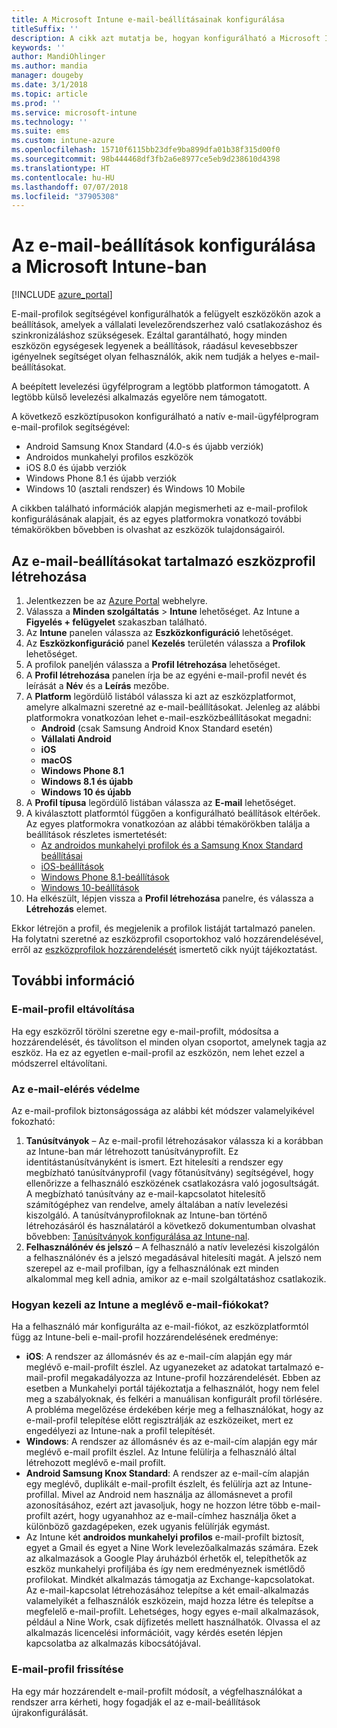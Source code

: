```yaml
---
title: A Microsoft Intune e-mail-beállításainak konfigurálása
titleSuffix: ''
description: A cikk azt mutatja be, hogyan konfigurálható a Microsoft Intune arra, hogy a felügyelt eszközöket csatlakoztassa a céges levelezéshez.
keywords: ''
author: MandiOhlinger
ms.author: mandia
manager: dougeby
ms.date: 3/1/2018
ms.topic: article
ms.prod: ''
ms.service: microsoft-intune
ms.technology: ''
ms.suite: ems
ms.custom: intune-azure
ms.openlocfilehash: 15710f6115bb23dfe9ba899dfa01b38f315d00f0
ms.sourcegitcommit: 98b444468df3fb2a6e8977ce5eb9d238610d4398
ms.translationtype: HT
ms.contentlocale: hu-HU
ms.lasthandoff: 07/07/2018
ms.locfileid: "37905308"
---
```

# <a name="how-to-configure-email-settings-in-microsoft-intune"></a>Az e-mail-beállítások konfigurálása a Microsoft Intune-ban

[!INCLUDE [azure_portal](./includes/azure_portal.md)]

E-mail-profilok segítségével konfigurálhatók a felügyelt eszközökön azok a beállítások, amelyek a vállalati levelezőrendszerhez való csatlakozáshoz és szinkronizáláshoz szükségesek. Ezáltal garantálható, hogy minden eszközön egységesek legyenek a beállítások, ráadásul kevesebbszer igényelnek segítséget olyan felhasználók, akik nem tudják a helyes e-mail-beállításokat.

A beépített levelezési ügyfélprogram a legtöbb platformon támogatott. A legtöbb külső levelezési alkalmazás egyelőre nem támogatott.

A következő eszköztípusokon konfigurálható a natív e-mail-ügyfélprogram e-mail-profilok segítségével:

- Android Samsung Knox Standard (4.0-s és újabb verziók)
- Androidos munkahelyi profilos eszközök
- iOS 8.0 és újabb verziók
- Windows Phone 8.1 és újabb verziók
- Windows 10 (asztali rendszer) és Windows 10 Mobile

A cikkben található információk alapján megismerheti az e-mail-profilok konfigurálásának alapjait, és az egyes platformokra vonatkozó további témakörökben bővebben is olvashat az eszközök tulajdonságairól.

## <a name="create-a-device-profile-containing-email-settings"></a>Az e-mail-beállításokat tartalmazó eszközprofil létrehozása

1. Jelentkezzen be az [Azure Portal](https://portal.azure.com) webhelyre.
2. Válassza a **Minden szolgáltatás** > **Intune** lehetőséget. Az Intune a **Figyelés + felügyelet** szakaszban található.
3. Az **Intune** panelen válassza az **Eszközkonfiguráció** lehetőséget.
2. Az **Eszközkonfiguráció** panel **Kezelés** területén válassza a **Profilok** lehetőséget.
3. A profilok paneljén válassza a **Profil létrehozása** lehetőséget.
4. A **Profil létrehozása** panelen írja be az egyéni e-mail-profil nevét és leírását a **Név** és a **Leírás** mezőbe.
5. A **Platform** legördülő listából válassza ki azt az eszközplatformot, amelyre alkalmazni szeretné az e-mail-beállításokat. Jelenleg az alábbi platformokra vonatkozóan lehet e-mail-eszközbeállításokat megadni:
    - **Android** (csak Samsung Android Knox Standard esetén)
    - **Vállalati Android**
    - **iOS**
    - **macOS**
    - **Windows Phone 8.1**
    - **Windows 8.1 és újabb**
    - **Windows 10 és újabb**
6. A **Profil típusa** legördülő listában válassza az **E-mail** lehetőséget.
7. A kiválasztott platformtól függően a konfigurálható beállítások eltérőek. Az egyes platformokra vonatkozóan az alábbi témakörökben találja a beállítások részletes ismertetését:
    - [Az androidos munkahelyi profilok és a Samsung Knox Standard beállításai](email-settings-android.md)
    - [iOS-beállítások](email-settings-ios.md)
    - [Windows Phone 8.1-beállítások](email-settings-windows-phone-8-1.md)
    - [Windows 10-beállítások](email-settings-windows-10.md)
8. Ha elkészült, lépjen vissza a **Profil létrehozása** panelre, és válassza a **Létrehozás** elemet.

Ekkor létrejön a profil, és megjelenik a profilok listáját tartalmazó panelen.
Ha folytatni szeretné az eszközprofil csoportokhoz való hozzárendelésével, erről az [eszközprofilok hozzárendelését](device-profile-assign.md) ismertető cikk nyújt tájékoztatást.

## <a name="further-information"></a>További információ

### <a name="remove-an-email-profile"></a>E-mail-profil eltávolítása

Ha egy eszközről törölni szeretne egy e-mail-profilt, módosítsa a hozzárendelését, és távolítson el minden olyan csoportot, amelynek tagja az eszköz. Ha ez az egyetlen e-mail-profil az eszközön, nem lehet ezzel a módszerrel eltávolítani.

### <a name="securing-email-access"></a>Az e-mail-elérés védelme

Az e-mail-profilok biztonságossága az alábbi két módszer valamelyikével fokozható:

1. **Tanúsítványok** – Az e-mail-profil létrehozásakor válassza ki a korábban az Intune-ban már létrehozott tanúsítványprofilt. Ez identitástanúsítványként is ismert. Ezt hitelesíti a rendszer egy megbízható tanúsítványprofil (vagy főtanúsítvány) segítségével, hogy ellenőrizze a felhasználó eszközének csatlakozásra való jogosultságát. A megbízható tanúsítvány az e-mail-kapcsolatot hitelesítő számítógéphez van rendelve, amely általában a natív levelezési kiszolgáló.
A tanúsítványprofiloknak az Intune-ban történő létrehozásáról és használatáról a következő dokumentumban olvashat bővebben: [Tanúsítványok konfigurálása az Intune-nal](certificates-configure.md).
2. **Felhasználónév és jelszó** – A felhasználó a natív levelezési kiszolgálón a felhasználónév és a jelszó megadásával hitelesíti magát.
A jelszó nem szerepel az e-mail profilban, így a felhasználónak ezt minden alkalommal meg kell adnia, amikor az e-mail szolgáltatáshoz csatlakozik.


### <a name="how-intune-handles-existing-email-accounts"></a>Hogyan kezeli az Intune a meglévő e-mail-fiókokat?

Ha a felhasználó már konfigurálta az e-mail-fiókot, az eszközplatformtól függ az Intune-beli e-mail-profil hozzárendelésének eredménye:

- **iOS**: A rendszer az állomásnév és az e-mail-cím alapján egy már meglévő e-mail-profilt észlel. Az ugyanezeket az adatokat tartalmazó e-mail-profil megakadályozza az Intune-profil hozzárendelését. Ebben az esetben a Munkahelyi portál tájékoztatja a felhasználót, hogy nem felel meg a szabályoknak, és felkéri a manuálisan konfigurált profil törlésére. A probléma megelőzése érdekében kérje meg a felhasználókat, hogy az e-mail-profil telepítése előtt regisztrálják az eszközeiket, mert ez engedélyezi az Intune-nak a profil telepítését.
- **Windows**: A rendszer az állomásnév és az e-mail-cím alapján egy már meglévő e-mail profilt észlel. Az Intune felülírja a felhasználó által létrehozott meglévő e-mail profilt.
- **Android Samsung Knox Standard**: A rendszer az e-mail-cím alapján egy meglévő, duplikált e-mail-profilt észlelt, és felülírja azt az Intune-profillal.
Mivel az Android nem használja az állomásnevet a profil azonosításához, ezért azt javasoljuk, hogy ne hozzon létre több e-mail-profilt azért, hogy ugyanahhoz az e-mail-címhez használja őket a különböző gazdagépeken, ezek ugyanis felülírják egymást.
- Az Intune két **androidos munkahelyi profilos** e-mail-profilt biztosít, egyet a Gmail és egyet a Nine Work levelezőalkalmazás számára. Ezek az alkalmazások a Google Play áruházból érhetők el, telepíthetők az eszköz munkahelyi profiljába és így nem eredményeznek ismétlődő profilokat. Mindkét alkalmazás támogatja az Exchange-kapcsolatokat. Az e-mail-kapcsolat létrehozásához telepítse a két email-alkalmazás valamelyikét a felhasználók eszközein, majd hozza létre és telepítse a megfelelő e-mail-profilt. Lehetséges, hogy egyes e-mail alkalmazások, például a Nine Work, csak díjfizetés mellett használhatók. Olvassa el az alkalmazás licencelési információit, vagy kérdés esetén lépjen kapcsolatba az alkalmazás kibocsátójával.

### <a name="update-an-email-profile"></a>E-mail-profil frissítése

Ha egy már hozzárendelt e-mail-profilt módosít, a végfelhasználókat a rendszer arra kérheti, hogy fogadják el az e-mail-beállítások újrakonfigurálását.
